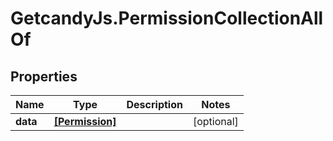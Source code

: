 # GetcandyJs.PermissionCollectionAllOf

## Properties

Name | Type | Description | Notes
------------ | ------------- | ------------- | -------------
**data** | [**[Permission]**](Permission.md) |  | [optional] 


